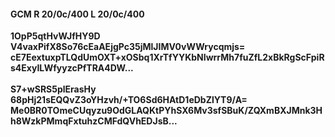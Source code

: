 #### GCM R 20/0c/400 L 20/0c/400
**1OpP5qtHvWJfHY9D**<br/>**V4vaxPifX8So76cEaAEjgPc35jMlJIMV0vWWrycqmjs=**<br/>**cE7EextuxpTLQdUmOXT+xOSbq1XrTfYYKbNIwrrMh7fuZfL2xBkRgScFpiRs4ExyILWfyyzcPfTRA4DW...**<br/><br/>
**S7+wSRS5plErasHy**<br/>**68pHj21sEQQvZ3oYHzvh/+TO6Sd6HAtD1eDbZlYT9/A=**<br/>**Me0BR0TOmeCUqyzu9OdGLAQKtPYhSX6Mv3sfSBuK/ZQXmBXJMnk3Hh8WzkPMmqFxtuhzCMFdQVhEDJsB...**